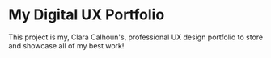 # My Digital UX Portfolio
This project is my, Clara Calhoun's, professional UX design portfolio to store and showcase all of my best work!
